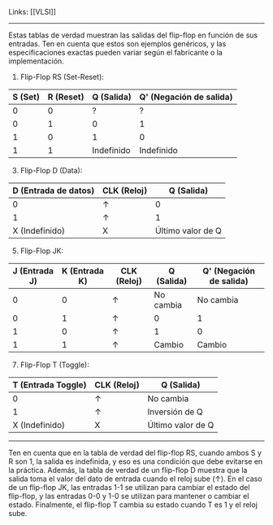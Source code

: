 Links: [[VLSI]]
___

Estas tablas de verdad muestran las salidas del flip-flop en función de sus entradas. Ten en cuenta que estos son ejemplos genéricos, y las especificaciones exactas pueden variar según el fabricante o la implementación.

1. Flip-Flop RS (Set-Reset):

 | S (Set) | R (Reset) | Q (Salida) | Q' (Negación de salida) |
   | ------- | --------- | ---------- | ----------------------- |
   | 0       | 0         | ?          | ?                       |
   | 0       | 1         | 0          | 1                       |
   | 1       | 0         | 1          | 0                       |
   | 1       | 1         | Indefinido | Indefinido              |
   

3. Flip-Flop D (Data):

| D (Entrada de datos) | CLK (Reloj) | Q (Salida)        |
| -------------------- | ----------- | ----------------- |
| 0                    | ↑           | 0                 |
| 1                    | ↑           | 1                 |
| X (Indefinido)       | X           | Último valor de Q |

5. Flip-Flop JK:

| J (Entrada J) | K (Entrada K) | CLK (Reloj) | Q (Salida) | Q' (Negación de salida) |
| ------------- | ------------- | ----------- | ---------- | ----------------------- |
| 0             | 0             | ↑           | No cambia  | No cambia               |
| 0             | 1             | ↑           | 0          | 1                       |
| 1             | 0             | ↑           | 1          | 0                       |
| 1             | 1             | ↑           | Cambio     | Cambio                  |

7. Flip-Flop T (Toggle):

| T (Entrada Toggle) | CLK (Reloj) | Q (Salida)        |
| ------------------ | ----------- | ----------------- |
| 0                  | ↑           | No cambia         |
| 1                  | ↑           | Inversión de Q    |
| X (Indefinido)     | X           | Último valor de Q |

___

Ten en cuenta que en la tabla de verdad del flip-flop RS, cuando ambos S y R son 1, la salida es indefinida, y eso es una condición que debe evitarse en la práctica. Además, la tabla de verdad de un flip-flop D muestra que la salida toma el valor del dato de entrada cuando el reloj sube (↑). En el caso de un flip-flop JK, las entradas 1-1 se utilizan para cambiar el estado del flip-flop, y las entradas 0-0 y 1-0 se utilizan para mantener o cambiar el estado. Finalmente, el flip-flop T cambia su estado cuando T es 1 y el reloj sube.
